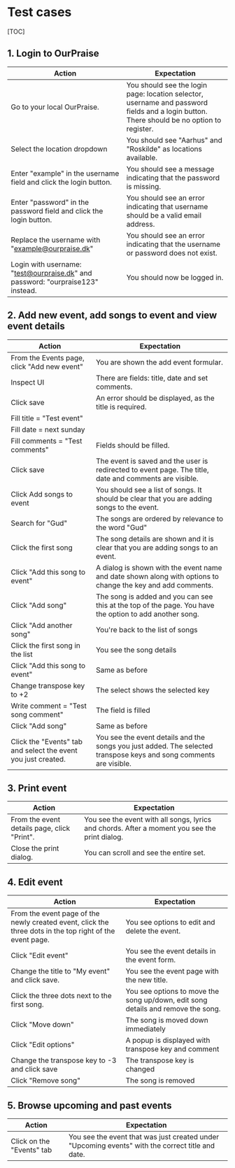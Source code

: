 # Test cases

[TOC]



## 1. Login to OurPraise

| Action                                                       | Expectation                                                  |
| ------------------------------------------------------------ | ------------------------------------------------------------ |
| Go to your local OurPraise.                                  | You should see the login page: location selector, username and password fields and a login button. There should be no option to register. |
| Select the location dropdown                                 | You should see "Aarhus" and "Roskilde" as locations available. |
| Enter "example" in the username field and click the login button. | You should see a message indicating that the password is missing. |
| Enter "password" in the password field and click the login button. | You should see an error indicating that username should be a valid email address. |
| Replace the username with "example@ourpraise.dk"             | You should see an error indicating that the username or password does not exist. |
| Login with username: "test@ourpraise.dk" and password: "ourpraise123" instead. | You should now be logged in.                                 |



## 2. Add new event, add songs to event and view event details 

| Action                                                       | Expectation                                                  |
| ------------------------------------------------------------ | ------------------------------------------------------------ |
| From the Events page, click "Add new event"                  | You are shown the add event formular.                        |
| Inspect UI                                                   | There are fields: title, date and set comments.              |
| Click save                                                   | An error should be displayed, as the title is required.      |
| Fill title = "Test event"                                    |                                                              |
| Fill date = next sunday                                      |                                                              |
| Fill comments = "Test comments"                              | Fields should be filled.                                     |
| Click save                                                   | The event is saved and the user is redirected to event page. The title, date and comments are visible. |
| Click Add songs to event                                     | You should see a list of songs. It should be clear that you are adding songs to the event. |
| Search for "Gud"                                             | The songs are ordered by relevance to the word "Gud"         |
| Click the first song                                         | The song details are shown and it is clear that you are adding songs to an event. |
| Click "Add this song to event"                               | A dialog is shown with the event name and date shown along with options to change the key and add comments. |
| Click "Add song"                                             | The song is added and you can see this at the top of the page. You have the option to add another song. |
| Click "Add another song"                                     | You're back to the list of songs                             |
| Click the first song in the list                             | You see the song details                                     |
| Click "Add this song to event"                               | Same as before                                               |
| Change transpose key to +2                                   | The select shows the selected key                            |
| Write comment = "Test song comment"                          | The field is filled                                          |
| Click "Add song"                                             | Same as before                                               |
| Click the "Events" tab and select the event you just created. | You see the event details and the songs you just added. The selected transpose keys and song comments are visible. |



## 3. Print event

| Action                                      | Expectation                                                  |
| ------------------------------------------- | ------------------------------------------------------------ |
| From the event details page, click "Print". | You see the event with all songs, lyrics and chords. After a moment you see the print dialog. |
| Close the print dialog.                     | You can scroll and see the entire set.                       |



## 4. Edit event

| Action                                                       | Expectation                                                  |
| ------------------------------------------------------------ | ------------------------------------------------------------ |
| From the event page of the newly created event, click the three dots in the top right of the event page. | You see options to edit and delete the event.                |
| Click "Edit event"                                           | You see the event details in the event form.                 |
| Change the title to "My event" and click save.               | You see the event page with the new title.                   |
| Click the three dots next to the first song.                 | You see options to move the song up/down, edit song details and remove the song. |
| Click "Move down"                                            | The song is moved down immediately                           |
| Click "Edit options"                                         | A popup is displayed with transpose key and comment          |
| Change the transpose key to -3 and click save                | The transpose key is changed                                 |
| Click "Remove song"                                          | The song is removed                                          |



## 5. Browse upcoming and past events

| Action                    | Expectation                                                  |
| ------------------------- | ------------------------------------------------------------ |
| Click on the "Events" tab | You see the event that was just created under "Upcoming events" with the correct title and date. |

